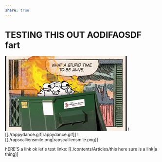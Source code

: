 ```yaml
---
share: true
---
```


# TESTING THIS OUT AODIFAOSDF fart
![](./stupidtimetobealive.gif)
![[./rappydance.gif|rappydance.gif]]
![[./rapscalliensmile.png|rapscalliensmile.png]]

hERE'S a link ok let's test links:
[[./contents/Articles/this here sure is a link|a thing]]

